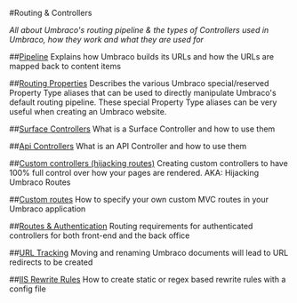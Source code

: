 #Routing & Controllers

_All about Umbraco's routing pipeline & the types of Controllers used in Umbraco, how they work and what they are used for_

##[Pipeline](Request-Pipeline/index.md)
Explains how Umbraco builds its URLs and how the URLs are mapped back to content items

##[Routing Properties](routing-properties.md)
Describes the various Umbraco special/reserved Property Type aliases that can be used to directly manipulate Umbraco's default routing pipeline. These special Property Type aliases can be very useful when creating an Umbraco website.

##[Surface Controllers](surface-controllers.md)
What is a Surface Controller and how to use them

##[Api Controllers](WebApi/index.md)
What is an API Controller and how to use them

##[Custom controllers (hijacking routes)](custom-controllers.md)
Creating custom controllers to have 100% full control over how your pages are rendered. AKA: Hijacking Umbraco Routes

##[Custom routes](custom-routes.md)
How to specify your own custom MVC routes in your Umbraco application

##[Routes & Authentication](Authorized/index.md)
Routing requirements for authenticated controllers for both front-end and the back office

##[URL Tracking](URL-Tracking/index.md)
Moving and renaming Umbraco documents will lead to URL redirects to be created

##[IIS Rewrite Rules](IISRewriteRules/index.md)
How to create static or regex based rewrite rules with a config file
